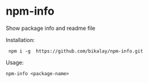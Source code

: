 # npm-info
Show package info and readme file

Installation:
```shell
 npm i -g  https://github.com/bikalay/npm-info.git
```

Usage:
```shell
npm-info <package-name>
```
